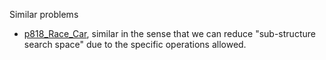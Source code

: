 Similar problems
- [p818_Race_Car](https://github.com/genxium/Leetcode/tree/master/p818_Race_Car), similar in the sense that we can reduce "sub-structure search space" due to the specific operations allowed.  
